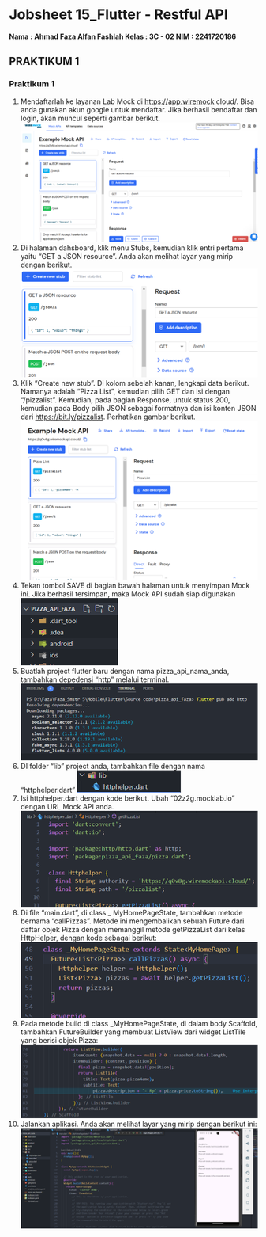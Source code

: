 # Jobsheet 15_Flutter - Restful API


**Nama : Ahmad Faza Alfan Fashlah
Kelas : 3C - 02
NIM : 2241720186 <br>**

## PRAKTIKUM 1


### Praktikum 1
1. Mendaftarlah ke layanan Lab Mock di https://app.wiremock cloud/. Bisa anda gunakan akun google untuk mendaftar. Jika berhasil bendaftar dan login, akan muncul seperti gambar berikut.
<img src="screenshot/1.png"><br>
2. Di halaman dahsboard, klik menu Stubs, kemudian klik entri pertama yaitu “GET a JSON
resource”. Anda akan melihat layar yang mirip dengan berikut.
<img src="screenshot/2.png"><br>
3. Klik “Create new stub”. Di kolom sebelah kanan, lengkapi data berikut. Namanya adalah “Pizza List”, kemudian pilih GET dan isi dengan “/pizzalist”. Kemudian, pada bagian Response, untuk status 200, kemudian pada Body pilih JSON sebagai formatnya dan isi konten JSON dari https://bit.ly/pizzalist. Perhatikan gambar berikut.
<img src="screenshot/3.png"><br>
4. Tekan tombol SAVE di bagian bawah halaman untuk menyimpan Mock ini. Jika berhasil tersimpan, maka Mock API sudah siap digunakan
<img src="screenshot/4.png"><br>
5. Buatlah project flutter baru dengan nama pizza_api_nama_anda, tambahkan depedensi “http” melalui terminal.
<img src="screenshot/5.png"><br>
6. DI folder “lib” project anda, tambahkan file dengan nama “httphelper.dart”
<img src="screenshot/6.png"><br>
7. Isi httphelper.dart dengan kode berikut. Ubah “02z2g.mocklab.io” dengan URL Mock API anda.
<img src="screenshot/7.png"><br>
8. Di file “main.dart”, di class _ MyHomePageState, tambahkan metode bernama “callPizzas”. Metode ini mengembalikan sebuah Future dari daftar objek Pizza dengan memanggil metode getPizzaList dari kelas HttpHelper, dengan kode sebagai berikut:
<img src="screenshot/8.png"><br>
9.  Pada metode build di class _MyHomePageState, di dalam body Scaffold, tambahkan FutureBuilder yang membuat ListView dari widget ListTile yang berisi objek Pizza:
<img src="screenshot/9.png"><br>
10. Jalankan aplikasi. Anda akan melihat layar yang mirip dengan berikut ini:
<img src="screenshot/10.png"><br>
